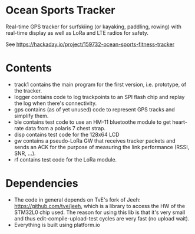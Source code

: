 Ocean Sports Tracker
====================

Real-time GPS tracker for surfskiing (or kayaking, paddling, rowing) with real-time display as well
as LoRa and LTE radios for safety.

See https://hackaday.io/project/159732-ocean-sports-fitness-tracker

Contents
========

- track1 contains the main program for the first version, i.e. prototype, of the tracker.
- logger contains code to log trackpoints to an SPI flash chip and replay the log when there's
  connectivity.
- gps contains (as of yet unused) code to represent GPS tracks and simplify them.
- ble contains test code to use an HM-11 bluetoothe module to get heart-rate data from a polaris 7
  chest strap.
- disp contains test code for the 128x64 LCD
- gw contains a pseudo-LoRa GW that receives tracker packets and sends an ACK for the purpose of
  measuring the link performance (RSSI, SNR, ...).
- rf contains test code for the LoRa module.

Dependencies
============

- The code in general depends on TvE's fork of Jeeh: https://github.com/tve/jeeh, which is a library
  to access the HW of the STM32L0 chip used. The reason for using this lib is that it's very small
  and thus edit-compile-upload-test cycles are very fast (no upload wait).
- Everything is built using platform.io
